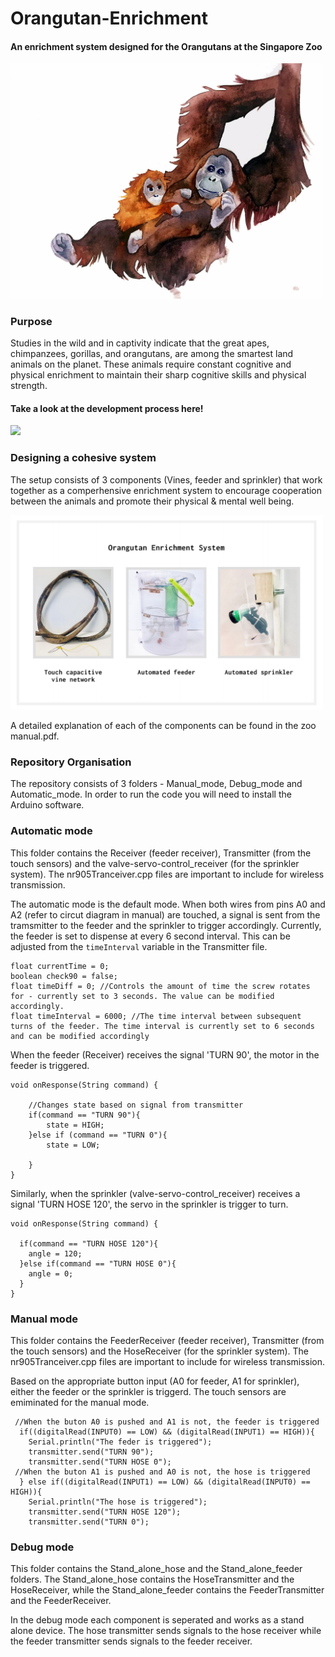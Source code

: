 # Orangutan-Enrichment

#### An enrichment system designed for the Orangutans at the Singapore Zoo

<img src="https://github.com/sadhikabilla/Orangutan-Enrichment/blob/master/orang.jpg" width=500>

### Purpose
Studies in the wild and in captivity indicate that the great apes, chimpanzees, gorillas, and orangutans, are among the smartest land animals on the planet. These animals require constant cognitive and physical enrichment to maintain their sharp cognitive skills and physical strength. 

#### Take a look at the development process here! 

<img src = "https://youtu.be/oGEmEEOKdpw">

### Designing a cohesive system
The setup consists of 3 components (Vines, feeder and sprinkler) that work together as a comperhensive enrichment system to encourage cooperation between the animals and promote their physical & mental well being.


<img src= "https://github.com/sadhikabilla/Orangutan-Enrichment/blob/master/components.png" width=500>

A detailed explanation of each of the components can be found in the zoo manual.pdf.  

### Repository Organisation

The repository consists of 3 folders - Manual_mode, Debug_mode and Automatic_mode. In order to run the code you will need to install the Arduino software. 

### Automatic mode
This folder contains the Receiver (feeder receiver), Transmitter (from the touch sensors) and the valve-servo-control_receiver (for the sprinkler system). The nr905Tranceiver.cpp files are important to include for wireless transmission.  

The automatic mode is the default mode. When both wires from pins A0 and A2 (refer to circut diagram in manual) are touched, a signal is sent from the tramsmitter to the feeder and the sprinkler to trigger accordingly. Currently, the feeder is set to dispense at every 6 second interval. This can be adjusted from the ```timeInterval``` variable in the Transmitter file. 
```
float currentTime = 0;
boolean check90 = false;
float timeDiff = 0; //Controls the amount of time the screw rotates for - currently set to 3 seconds. The value can be modified accordingly. 
float timeInterval = 6000; //The time interval between subsequent turns of the feeder. The time interval is currently set to 6 seconds and can be modified accordingly
```

When the feeder (Receiver) receives the signal 'TURN 90', the motor in the feeder is triggered. 
```
void onResponse(String command) {

    //Changes state based on signal from transmitter 
    if(command == "TURN 90"){
        state = HIGH;
    }else if (command == "TURN 0"){
        state = LOW;

    }
}
```

Similarly, when the sprinkler (valve-servo-control_receiver) receives a signal 'TURN HOSE 120', the servo in the sprinkler is trigger to turn. 
```
void onResponse(String command) {

  if(command == "TURN HOSE 120"){
    angle = 120;
  }else if(command == "TURN HOSE 0"){
    angle = 0;
  }
}
```
### Manual mode
This folder contains the FeederReceiver (feeder receiver), Transmitter (from the touch sensors) and the HoseReceiver (for the sprinkler system). The nr905Tranceiver.cpp files are important to include for wireless transmission.  

Based on the appropriate button input (A0 for feeder, A1 for sprinkler), either the feeder or the sprinkler is triggerd. The touch sensors are emiminated for the manual mode. 
```
 //When the buton A0 is pushed and A1 is not, the feeder is triggered
  if((digitalRead(INPUT0) == LOW) && (digitalRead(INPUT1) == HIGH)){
    Serial.println("The feder is triggered");
    transmitter.send("TURN 90");  
    transmitter.send("TURN HOSE 0");
 //When the buton A1 is pushed and A0 is not, the hose is triggered    
  } else if((digitalRead(INPUT1) == LOW) && (digitalRead(INPUT0) == HIGH)){
    Serial.println("The hose is triggered");
    transmitter.send("TURN HOSE 120");
    transmitter.send("TURN 0");
```
### Debug mode
This folder contains the Stand_alone_hose and the Stand_alone_feeder folders. The Stand_alone_hose contains the HoseTransmitter and the HoseReceiver, while the Stand_alone_feeder contains the FeederTransmitter and the FeederReceiver. 

In the debug mode each component is seperated and works as a stand alone device. The hose transmitter sends signals to the hose receiver while the feeder transmitter sends signals to the feeder receiver.  
